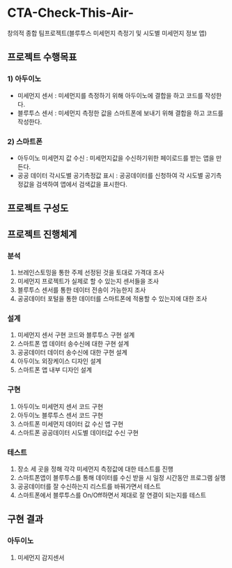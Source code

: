 # CTA-Check-This-Air-
창의적 종합 팀프로젝트(블루투스 미세먼지 측정기 및 시도별 미세먼지 정보 앱)

## 프로젝트 수행목표
### 1) 아두이노
- 미세먼지 센서 : 미세먼지를 측정하기 위해 아두이노에 결합을 하고 코드를 작성한다.
- 블루투스 센서 : 미세먼지 측정한 값을 스마트폰에 보내기 위해 결합을 하고 코드를 작성한다.
### 2) 스마트폰  
- 아두이노 미세먼지 값 수신 : 미세먼지값을 수신하기위한 페이로드를 받는 앱을 만든다.
- 공공 데이터 각시도별 공기측정값 표시 : 공공데이터를 신청하여 각 시도별 공기측정값을 검색하여 앱에서 검색값을 표시한다.  
## 프로젝트 구성도

## 프로젝트 진행체계  
### 분석
1) 브레인스토밍을 통한 주제 선정된 것을 토대로 가격대 조사
2) 미세먼지 프로젝트가 실제로 할 수 있는지 센서들을 조사
3) 블루투스 센서를 통한 데이터 전송이 가능한지 조사
4) 공공데이터 포털을 통한 데이터를 스마트폰에 적용할 수 있는지에 대한 조사      
### 설계
1) 미세먼지 센서 구현 코드와 블루투스 구현 설계
2) 스마트폰 앱 데이터 송수신에 대한 구현 설계
3) 공공데이터 데이터 송수신에 대한 구현 설계
4) 아두이노 외장케이스 디자인 설계
5) 스마트폰 앱 내부 디자인 설계  
### 구현
1) 아두이노 미세먼지 센서 코드 구현
2) 아두이노 블루투스 센서 코드 구현
3) 스마트폰 미세먼지 데이터 값 수신 앱 구현
4) 스마트폰 공공데이터 시도별 데이터값 수신 구현  
### 테스트
1) 장소 세 곳을 정해 각각 미세먼지 측정값에 대한 테스트를 진행
2) 스마트폰앱이 블루투스를 통해 데이터를 수신 받을 시 일정 시간동안 프로그램 실행
3) 공공데이터를 잘 수신하는지 리스트를 바꿔가면서 테스트
4) 스마트폰에서 블루투스를 On/Off하면서 제대로 잘 연결이 되는지를 테스트

## 구현 결과
### 아두이노
1) 미세먼지 감지센서
